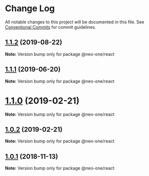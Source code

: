 # Change Log

All notable changes to this project will be documented in this file.
See [Conventional Commits](https://conventionalcommits.org) for commit guidelines.

## [1.1.2](https://github.com/neo-one-suite/neo-one/compare/@neo-one/react@1.1.1...@neo-one/react@1.1.2) (2019-08-22)

**Note:** Version bump only for package @neo-one/react





## [1.1.1](https://github.com/neo-one-suite/neo-one/compare/@neo-one/react@1.1.0...@neo-one/react@1.1.1) (2019-06-20)

**Note:** Version bump only for package @neo-one/react





# [1.1.0](https://github.com/neo-one-suite/neo-one/compare/@neo-one/react@1.0.2...@neo-one/react@1.1.0) (2019-02-21)

**Note:** Version bump only for package @neo-one/react





## [1.0.2](https://github.com/neo-one-suite/neo-one/compare/@neo-one/react@1.0.1...@neo-one/react@1.0.2) (2019-02-21)

**Note:** Version bump only for package @neo-one/react





## [1.0.1](https://github.com/neo-one-suite/neo-one/compare/@neo-one/react@1.0.0...@neo-one/react@1.0.1) (2018-11-13)

**Note:** Version bump only for package @neo-one/react
